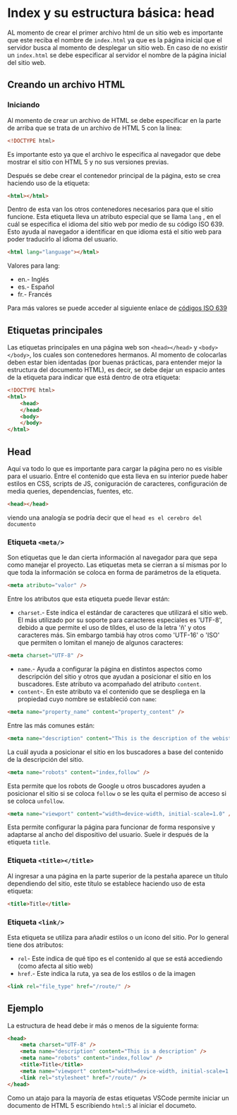 # Index y su estructura básica: head

AL momento de crear el primer archivo html de un sitio web es importante que este reciba el nombre de `index.html` ya que es la página inicial que el servidor busca al momento de desplegar un sitio web. En caso de no existir un `index.html` se debe especificar al servidor el nombre de la página inicial del sitio web.

## Creando un archivo HTML

### Iniciando

Al momento de crear un archivo de HTML se debe especificar en la parte de arriba que se trata de un archivo de HTML 5 con la línea:

~~~html
<!DOCTYPE html>
~~~

Es importante esto ya que el archivo le especifica al navegador que debe mostrar el sitio con HTML 5 y no sus versiones previas.

Después se debe crear el contenedor principal de la página, esto se crea haciendo uso de la etiqueta:

~~~html
<html></html>
~~~

Dentro de esta van los otros contenedores necesarios para que el sitio funcione. Esta etiqueta lleva un atributo especial que se llama `lang`
, en el cuál se especifica el idioma del sitio web por medio de su código ISO 639. Esto ayuda al navegador a identificar en que idioma está el sitio web para poder traducirlo al idioma del usuario.

~~~html
<html lang="language"></html>
~~~

Valores para lang:

- en.- Inglés
- es.- Español
- fr.- Francés

Para más valores se puede acceder al siguiente enlace de [códigos ISO 639](https://omegat.sourceforge.io/manual-standard/es/appendix.languages.html)

## Etiquetas principales

Las etiquetas principales en una página web son `<head></head>` y `<body></body>`, los cuales son contenedores hermanos. Al momento de colocarlas deben estar bien identadas (por buenas prácticas, para entender mejor la estructura del documento HTML), es decir, se debe dejar un espacio antes de la etiqueta para indicar que está dentro de otra etiqueta:

~~~html
<!DOCTYPE html>
<html>
    <head>
    </head>
    <body>
    </body>
</html>
~~~

## Head

Aquí va todo lo que es importante para cargar la página pero no es visible para el usuario. Entre el contenido que esta lleva en su interior puede haber estilos en CSS, scripts de JS, coniguración de caracteres, configuración de media queries, dependencias, fuentes, etc.

~~~html
<head></head>
~~~

viendo una analogía se podría decir que el `head es el cerebro del documento`

### Etiqueta `<meta/>`

Son etiquetas que le dan cierta información al navegador para que sepa como manejar el proyecto. Las etiquetas meta se cierran a sí mismas por lo que toda la información se coloca en forma de parámetros de la etiqueta.

~~~html
<meta atributo="valor" />
~~~

Entre los atributos que esta etiqueta puede llevar están:

- `charset`.- Este indica el estándar de caracteres que utilizará el sitio web. El más utilizado por su soporte para caracteres especiales es 'UTF-8', debido a que permite el uso de tíldes, el uso de la letra 'ñ' y otos caracteres más. Sin embargo tambiá hay otros como 'UTF-16' o 'ISO' que permiten o lomitan el manejo de algunos caracteres:

~~~html
<meta charset="UTF-8" />
~~~

- `name`.- Ayuda a configurar la página en distintos aspectos como descripción del sitio y otros que ayudan a posicionar el sitio en los buscadores. Este atributo va acompañado del atributo `content`.
- `content`-. En este atributo va el contenido que se despliega en la propiedad cuyo nombre se estableció con `name`:

~~~html
<meta name="property_name" content="property_content" />
~~~

Entre las más comunes están:

~~~html
<meta name="description" content="This is the description of the webiste" />
~~~

La cuál ayuda a posicionar el sitio en los buscadores a base del contenido de la descripción del sitio.

~~~html
<meta name="robots" content="index,follow" />
~~~

Esta permite que los robots de Google u otros buscadores ayuden a posicionar el sitio si se coloca `follow` o se les quita el permiso de acceso si se coloca `unfollow`.

~~~html
<meta name="viewport" content="width=device-width, initial-scale=1.0" />
~~~

Esta permite configurar la página para funcionar de forma responsive y adaptarse al ancho del dispositivo del usuario. Suele ir después de la etiqueta `title`.

### Etiqueta `<title></title>`

Al ingresar a una página en la parte superior de la pestaña aparece un título dependiendo del sitio, este título se establece haciendo uso de esta etiqueta:

~~~html
<title>Title</title>
~~~

### Etiqueta `<link/>`

Esta etiqueta se utiliza para añadir estilos o un ícono del sitio. Por lo general tiene dos atributos:

- `rel`- Este indica de qué tipo es el contenido al que se está accediendo (como afecta al sitio web)
- `href`.- Este indica la ruta, ya sea de los estilos o de la imagen

~~~html
<link rel="file_type" href="/route/" />
~~~

## Ejemplo

La estructura de head debe ir más o menos de la siguiente forma:

~~~html
<head>
    <meta charset="UTF-8" />
    <meta name="description" content="This is a description" />
    <meta name="robots" content="index,follow" />
    <title>Title</title>
    <meta name="viewport" content="width=device-width, initial-scale=1.0" />
    <link rel="stylesheet" href="/route/" />
</head>
~~~

Como un atajo para la mayoría de estas etiquetas VSCode permite iniciar un documento de HTML 5 escribiendo `html:5` al iniciar el documeto.
